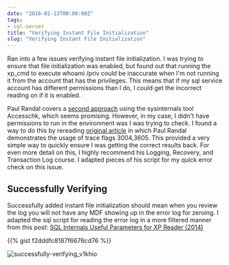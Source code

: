 ```yaml
---
date: "2016-01-13T00:00:00Z"
tags:
- sql-server
title: "Verifying Instant File Initialization"
slug: "Verifying Instant File Initialization"
---
```


Ran into a few issues verifying instant file initialization. I was trying to ensure that file initialization was enabled, but found out that running the xp_cmd to execute whoami /priv could be inaccurate when I'm not running it from the account that has the privileges. This means that if my sql service account has different permissions than I do, I could get the incorrect reading on if it is enabled.

Paul Randal covers a [second approach](http://www.sqlskills.com/blogs/paul/follow-on-from-instant-initialization-privilege-checking/) using the sysinternals tool Accesschk, which seems promising. However, in my case, I didn't have permissions to run in the environment was I was trying to check. I found a way to do this by rereading [original article](http://www.sqlskills.com/blogs/paul/how-to-tell-if-you-have-instant-initialization-enabled/) in which Paul Randal demonstrates the usage of trace flags 3004,3605. This provided a very simple way to quickly ensure I was getting the correct results back. For even more detail on this, I highly recommend his Logging, Recovery, and Transaction Log course. I adapted pieces of his script for my quick error check on this issue.

## Successfully Verifying

Successfully added instant file initialization should mean when you review the log you will not have any MDF showing up in the error log for zeroing. I adapted the sql script for reading the error log in a more filtered manner from this post: [SQL Internals Useful Parameters for XP Reader (2014)](http://sqlserver-help.com/2014/12/10/sql-internals-useful-parameters-for-xp_readerrorlog/)

{{% gist f2dddfc8187f6676cd76 %}}


![successfully-verifying_v1khio](/images/successfully-verifying_v1khio.png)

